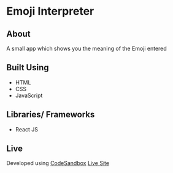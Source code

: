 # Emoji Interpreter
## About
A small app which shows you the meaning of the Emoji entered
## Built Using
- HTML
- CSS
- JavaScript
## Libraries/ Frameworks
- React JS
## Live
Developed using [CodeSandbox](https://codesandbox.io)
[Live Site](https://csb-yq1wju.netlify.app/)

